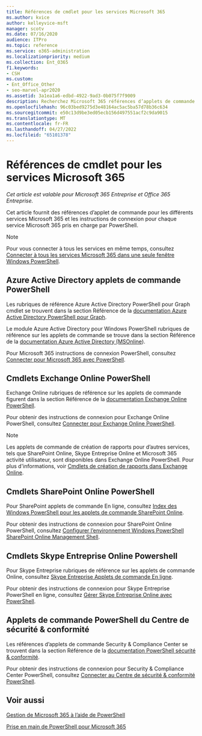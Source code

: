 ```yaml
---
title: Références de cmdlet pour les services Microsoft 365
ms.author: kvice
author: kelleyvice-msft
manager: scotv
ms.date: 07/16/2020
audience: ITPro
ms.topic: reference
ms.service: o365-administration
ms.localizationpriority: medium
ms.collection: Ent_O365
f1.keywords:
- CSH
ms.custom:
- Ent_Office_Other
- seo-marvel-apr2020
ms.assetid: 3a1ea1a6-edbd-4922-9ad3-0b075f7f9009
description: Recherchez Microsoft 365 références d’applets de commande PowerShell pour Azure AD, Exchange Online, SharePoint Online, Skype Entreprise Online et la conformité & sécurité.
ms.openlocfilehash: 96c03bed9275d3e48164ac5ac5ba57d78b36c634
ms.sourcegitcommit: e50c13d9be3ed05ecb156d497551acf2c9da9015
ms.translationtype: MT
ms.contentlocale: fr-FR
ms.lasthandoff: 04/27/2022
ms.locfileid: "65101378"
---
```

# <a name="cmdlet-references-for-microsoft-365-services"></a>Références de cmdlet pour les services Microsoft 365

*Cet article est valable pour Microsoft 365 Entreprise et Office 365 Entreprise.*

Cet article fournit des références d’applet de commande pour les différents services Microsoft 365 et les instructions de connexion pour chaque service Microsoft 365 pris en charge par PowerShell.

> [!NOTE]
> Pour vous connecter à tous les services en même temps, consultez [Connecter à tous les services Microsoft 365 dans une seule fenêtre Windows PowerShell](connect-to-all-microsoft-365-services-in-a-single-windows-powershell-window.md).

## <a name="azure-active-directory-powershell-cmdlets"></a>Azure Active Directory applets de commande PowerShell

Les rubriques de référence Azure Active Directory PowerShell pour Graph cmdlet se trouvent dans la section Référence de la [documentation Azure Active Directory PowerShell pour Graph](/powershell/azure/active-directory/install-adv2).

Le module Azure Active Directory pour Windows PowerShell rubriques de référence sur les applets de commande se trouve dans la section Référence de la [documentation Azure Active Directory (MSOnline](/powershell/azure/active-directory/overview)).

Pour Microsoft 365 instructions de connexion PowerShell, consultez [Connecter pour Microsoft 365 avec PowerShell](connect-to-microsoft-365-powershell.md).

## <a name="exchange-online-powershell-cmdlets"></a>Cmdlets Exchange Online PowerShell

Exchange Online rubriques de référence sur les applets de commande figurent dans la section Référence de la [documentation Exchange Online PowerShell](/powershell/exchange/exchange-online-powershell).

Pour obtenir des instructions de connexion pour Exchange Online PowerShell, consultez [Connecter pour Exchange Online PowerShell](/powershell/exchange/connect-to-exchange-online-powershell).

> [!NOTE]
> Les applets de commande de création de rapports pour d’autres services, tels que SharePoint Online, Skype Entreprise Online et Microsoft 365 activité utilisateur, sont disponibles dans Exchange Online PowerShell. Pour plus d'informations, voir [Cmdlets de création de rapports dans Exchange Online](/powershell/exchange/exchange-online-powershell).

## <a name="sharepoint-online-powershell-cmdlets"></a>Cmdlets SharePoint Online PowerShell

Pour SharePoint applets de commande En ligne, consultez [Index des Windows PowerShell pour les applets de commande SharePoint Online](/powershell/module/sharepoint-online/).

Pour obtenir des instructions de connexion pour SharePoint Online PowerShell, consultez [Configurer l’environnement Windows PowerShell SharePoint Online Management Shell](/powershell/sharepoint/sharepoint-online/connect-sharepoint-online).

## <a name="skype-for-business-online-powershell-cmdlets"></a>Cmdlets Skype Entreprise Online Powershell

Pour Skype Entreprise rubriques de référence sur les applets de commande Online, consultez [Skype Entreprise Applets de commande En ligne](/previous-versions//mt228132(v=technet.10)).

Pour obtenir des instructions de connexion pour Skype Entreprise PowerShell en ligne, consultez [Gérer Skype Entreprise Online avec PowerShell](manage-skype-for-business-online-with-microsoft-365-powershell.md).

## <a name="security--compliance-center-powershell-cmdlets"></a>Applets de commande PowerShell du Centre de sécurité & conformité

Les références d’applets de commande Security & Compliance Center se trouvent dans la section Référence de la [documentation PowerShell sécurité & conformité](/powershell/exchange/scc-powershell).

Pour obtenir des instructions de connexion pour Security & Compliance Center PowerShell, consultez [Connecter au Centre de sécurité & conformité PowerShell](/powershell/exchange/connect-to-scc-powershell).

## <a name="see-also"></a>Voir aussi

[Gestion de Microsoft 365 à l’aide de PowerShell](manage-microsoft-365-with-microsoft-365-powershell.md)

[Prise en main de PowerShell pour Microsoft 365](getting-started-with-microsoft-365-powershell.md)